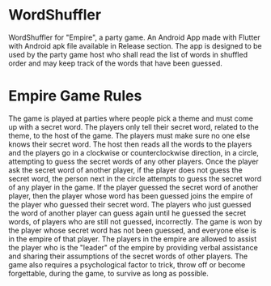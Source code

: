 # WordShuffler

WordShuffler for "Empire", a party game. An Android App made with Flutter with Android apk file available in Release section. The app is designed to be used by the party game host who shall read the list of words in shuffled order and may keep track of the words that have been guessed.

# Empire Game Rules

The game is played at parties where people pick a theme and must come up with a secret word. The players only tell their secret word, related to the theme, to the host of the game. The players must make sure no one else knows their secret word. The host then reads all the words to the players and the players go in a clockwise or counterclockwise direction, in a circle, attempting to guess the secret words of any other players. Once the player ask the secret word of another player, if the player does not guess the secret word, the person next in the circle attempts to guess the secret word of any player in the game. If the player guessed the secret word of another player, then the player whose word has been guessed joins the empire of the player who guessed their secret word. The players who just guessed the word of another player can guess again until he guessed the secret words, of players who are still not guessed, incorrectly. The game is won by the player whose secret word has not been guessed, and everyone else is in the empire of that player. The players in the empire are allowed to assist the player who is the "leader" of the empire by providing verbal assistance and sharing their assumptions of the secret words of other players. The game also requires a psychological factor to trick, throw off or become forgettable, during the game, to survive as long as possible.
